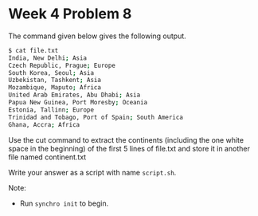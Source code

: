 # Week 4 Problem  8

The command given below gives the following output.

```bash
$ cat file.txt
India, New Delhi; Asia
Czech Republic, Prague; Europe
South Korea, Seoul; Asia
Uzbekistan, Tashkent; Asia
Mozambique, Maputo; Africa
United Arab Emirates, Abu Dhabi; Asia
Papua New Guinea, Port Moresby; Oceania
Estonia, Tallinn; Europe
Trinidad and Tobago, Port of Spain; South America
Ghana, Accra; Africa
```

Use the cut command to extract the continents (including the one white space in the beginning) of the first 5 lines of file.txt and store it in another file named continent.txt

Write your answer as a script with name ` script.sh `.

Note:
- Run ` synchro init ` to begin.